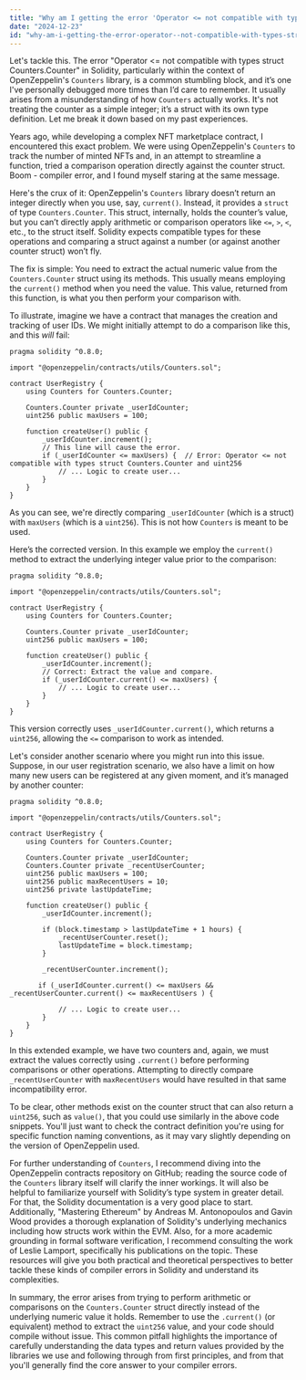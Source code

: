 ```yaml
---
title: "Why am I getting the error 'Operator <= not compatible with types struct Counters.Counter' in Solidity / Open zeppelin?"
date: "2024-12-23"
id: "why-am-i-getting-the-error-operator--not-compatible-with-types-struct-counterscounter-in-solidity--open-zeppelin"
---
```


Let's tackle this. The error "Operator <= not compatible with types struct Counters.Counter" in Solidity, particularly within the context of OpenZeppelin's `Counters` library, is a common stumbling block, and it’s one I've personally debugged more times than I’d care to remember. It usually arises from a misunderstanding of how `Counters` actually works. It's not treating the counter as a simple integer; it’s a struct with its own type definition. Let me break it down based on my past experiences.

Years ago, while developing a complex NFT marketplace contract, I encountered this exact problem. We were using OpenZeppelin's `Counters` to track the number of minted NFTs and, in an attempt to streamline a function, tried a comparison operation directly against the counter struct. Boom - compiler error, and I found myself staring at the same message.

Here's the crux of it: OpenZeppelin's `Counters` library doesn’t return an integer directly when you use, say, `current()`. Instead, it provides a `struct` of type `Counters.Counter`. This struct, internally, holds the counter’s value, but you can’t directly apply arithmetic or comparison operators like `<=`, `>`, `<`, etc., to the struct itself. Solidity expects compatible types for these operations and comparing a struct against a number (or against another counter struct) won’t fly.

The fix is simple: You need to extract the actual numeric value from the `Counters.Counter` struct using its methods. This usually means employing the `current()` method when you need the value. This value, returned from this function, is what you then perform your comparison with.

To illustrate, imagine we have a contract that manages the creation and tracking of user IDs. We might initially attempt to do a comparison like this, and this *will* fail:

```solidity
pragma solidity ^0.8.0;

import "@openzeppelin/contracts/utils/Counters.sol";

contract UserRegistry {
    using Counters for Counters.Counter;

    Counters.Counter private _userIdCounter;
    uint256 public maxUsers = 100;

    function createUser() public {
        _userIdCounter.increment();
        // This line will cause the error.
        if (_userIdCounter <= maxUsers) {  // Error: Operator <= not compatible with types struct Counters.Counter and uint256
            // ... Logic to create user...
        }
    }
}
```

As you can see, we're directly comparing `_userIdCounter` (which is a struct) with `maxUsers` (which is a `uint256`). This is not how `Counters` is meant to be used.

Here’s the corrected version. In this example we employ the `current()` method to extract the underlying integer value prior to the comparison:

```solidity
pragma solidity ^0.8.0;

import "@openzeppelin/contracts/utils/Counters.sol";

contract UserRegistry {
    using Counters for Counters.Counter;

    Counters.Counter private _userIdCounter;
    uint256 public maxUsers = 100;

    function createUser() public {
        _userIdCounter.increment();
        // Correct: Extract the value and compare.
        if (_userIdCounter.current() <= maxUsers) {
            // ... Logic to create user...
        }
    }
}

```

This version correctly uses `_userIdCounter.current()`, which returns a `uint256`, allowing the `<=` comparison to work as intended.

Let's consider another scenario where you might run into this issue. Suppose, in our user registration scenario, we also have a limit on how many new users can be registered at any given moment, and it’s managed by another counter:

```solidity
pragma solidity ^0.8.0;

import "@openzeppelin/contracts/utils/Counters.sol";

contract UserRegistry {
    using Counters for Counters.Counter;

    Counters.Counter private _userIdCounter;
    Counters.Counter private _recentUserCounter;
    uint256 public maxUsers = 100;
    uint256 public maxRecentUsers = 10;
    uint256 private lastUpdateTime;

    function createUser() public {
        _userIdCounter.increment();

        if (block.timestamp > lastUpdateTime + 1 hours) {
            _recentUserCounter.reset();
            lastUpdateTime = block.timestamp;
        }

        _recentUserCounter.increment();

       if (_userIdCounter.current() <= maxUsers && _recentUserCounter.current() <= maxRecentUsers ) {

            // ... Logic to create user...
        }
    }
}
```

In this extended example, we have two counters and, again, we must extract the values correctly using `.current()` before performing comparisons or other operations. Attempting to directly compare `_recentUserCounter` with `maxRecentUsers` would have resulted in that same incompatibility error.

To be clear, other methods exist on the counter struct that can also return a `uint256`, such as `value()`, that you could use similarly in the above code snippets. You'll just want to check the contract definition you're using for specific function naming conventions, as it may vary slightly depending on the version of OpenZeppelin used.

For further understanding of `Counters`, I recommend diving into the OpenZeppelin contracts repository on GitHub; reading the source code of the `Counters` library itself will clarify the inner workings. It will also be helpful to familiarize yourself with Solidity’s type system in greater detail. For that, the Solidity documentation is a very good place to start. Additionally, "Mastering Ethereum" by Andreas M. Antonopoulos and Gavin Wood provides a thorough explanation of Solidity's underlying mechanics including how structs work within the EVM. Also, for a more academic grounding in formal software verification, I recommend consulting the work of Leslie Lamport, specifically his publications on the topic. These resources will give you both practical and theoretical perspectives to better tackle these kinds of compiler errors in Solidity and understand its complexities.

In summary, the error arises from trying to perform arithmetic or comparisons on the `Counters.Counter` struct directly instead of the underlying numeric value it holds. Remember to use the `.current()` (or equivalent) method to extract the `uint256` value, and your code should compile without issue. This common pitfall highlights the importance of carefully understanding the data types and return values provided by the libraries we use and following through from first principles, and from that you'll generally find the core answer to your compiler errors.
